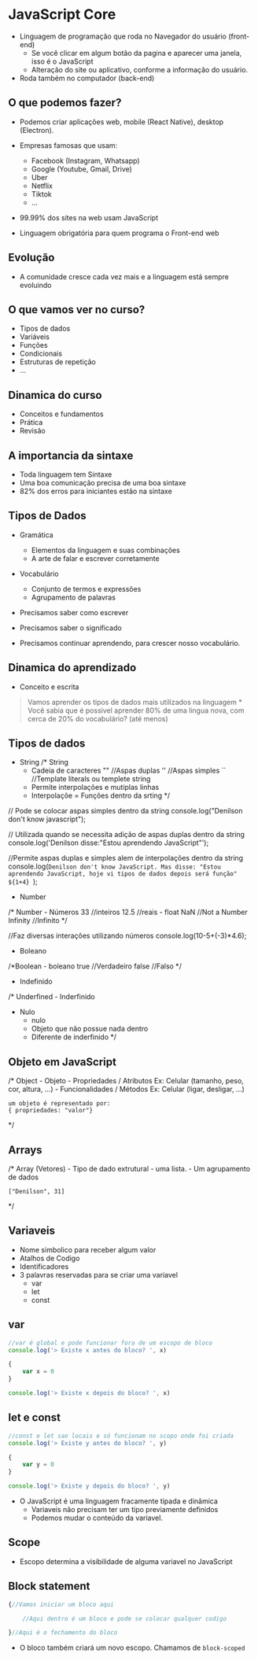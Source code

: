 # JavaScript Core

* Linguagem de programação que roda no Navegador do usuário (front-end)
    * Se você clicar em algum botão da pagina e aparecer uma janela, isso é o JavaScript
    * Alteração do site ou aplicativo, conforme a informação do usuário.
* Roda também no computador (back-end)

## O que podemos fazer?

* Podemos criar aplicações web, mobile (React Native), desktop (Electron).
* Empresas famosas que usam:
    * Facebook (Instagram, Whatsapp)
    * Google (Youtube, Gmail, Drive)
    * Uber
    * Netflix
    * Tiktok
    * ...

* 99.99% dos sites na web usam JavaScript
* Linguagem obrigatória para quem programa o Front-end web

## Evolução

* A comunidade cresce cada vez mais e a linguagem está sempre evoluindo

## O que vamos ver no curso?

- Tipos de dados
- Variáveis
- Funções
- Condicionais
- Estruturas de repetição
- ...

## Dinamica do curso

* Conceitos e fundamentos
* Prática
* Revisão

## A importancia da sintaxe

* Toda linguagem tem Sintaxe
* Uma boa comunicação precisa de uma boa sintaxe
* 82% dos erros para iniciantes estão na sintaxe

## Tipos de Dados

* Gramática
    * Elementos da linguagem e suas combinações
    * A arte de falar e escrever corretamente

* Vocabulário
    * Conjunto de termos e expressões
    * Agrupamento de palavras

* Precisamos saber como escrever
* Precisamos saber o significado
* Precisamos continuar aprendendo, para crescer nosso vocabulário.

## Dinamica do aprendizado

* Conceito e escrita

> Vamos aprender os tipos de dados mais utilizados na linguagem
    * Você sabia que é possivel aprender 80% de uma lingua nova, com 
    cerca de 20% do vocabulário? (até menos)

## Tipos de dados

* String
/* String
    - Cadeia de caracteres
    "" //Aspas duplas
    '' //Aspas simples
    `` //Template literals ou templete string
    - Permite interpolações e mutiplas linhas
    * Interpolaçõe = Funções dentro da srting
*/

// Pode se colocar aspas simples dentro da string
console.log("Denilson don't know javascript");

// Utilizada quando se necessita adição de aspas duplas dentro da string
console.log('Denilson disse:"Estou aprendendo JavaScript"');

//Permite aspas duplas e simples alem de interpolações dentro da string
console.log(`Denilson don't know JavaScript.
Mas disse: "Estou aprendendo JavaScript, hoje vi tipos de dados
depois será função" ${1+4}
 `);

* Number

/* Number
    - Números
    33 //inteiros
    12.5 //reais - float
    NaN //Not a Number
    Infinity //Infinito
*/

//Faz diversas interações utilizando números
console.log(10-5+(-3)*4.6);

* Boleano

/*Boolean
    - boleano 
    true //Verdadeiro
    false //Falso
*/

* Indefinido

/* Underfined
    - Inderfinido

 * Nulo
    - nulo
    - Objeto que não possue nada dentro
    - Diferente de inderfinido
*/

## Objeto em JavaScript

/* Object
    - Objeto
    - Propriedades / Atributos
    Ex: Celular (tamanho, peso, cor, altura, ...)
    - Funcionalidades / Métodos
    Ex: Celular (ligar, desligar, ...)

    um objeto é representado por:
    { propriedades: "valor"}
*/

## Arrays

/* Array (Vetores)
    - Tipo de dado extrutural
    - uma lista.
    - Um agrupamento de dados

    ["Denilson", 31]
*/

## Variaveis

* Nome simbolico para receber algum valor
* Atalhos de Codigo
* Identificadores
* 3 palavras reservadas para se criar uma variavel
    - var
    - let
    - const

## var
```js
//var é global e pode funcionar fora de um escopo de bloco
console.log('> Existe x antes do bloco? ', x)

{
    var x = 0
}

console.log('> Existe x depois do bloco? ', x)
```
## let e const
```js
//const e let sao locais e só funcionam no scopo onde foi criada
console.log('> Existe y antes do bloco? ', y)

{
    var y = 0
}

console.log('> Existe y depois do bloco? ', y)
```

* O JavaScript é uma linguagem fracamente tipada e dinâmica
    - Variaveis não precisam ter um tipo previamente definidos
    - Podemos mudar o conteúdo da variavel.

## Scope

* Escopo determina a visibilidade de alguma variavel no JavaScript

## Block statement
```js
{//Vamos iniciar um bloco aqui

    //Aqui dentro é um bloco e pode se colocar qualquer codigo

}//Aqui é o fechamento do bloco
```
* O bloco também criará um novo escopo. Chamamos de `block-scoped`


